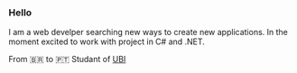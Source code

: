 ### Hello

I am a web develper searching new ways to create new applications.
In the moment excited to work with project in C# and .NET.

From 🇧🇷 to :portugal:
Studant of [UBI](https://www.ubi.pt/)
